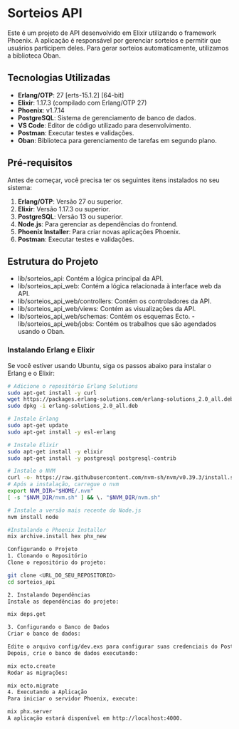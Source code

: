 # Sorteios API

Este é um projeto de API desenvolvido em Elixir utilizando o framework Phoenix. A aplicação é responsável por gerenciar sorteios e permitir que usuários participem deles. Para gerar sorteios automaticamente, utilizamos a biblioteca Oban.

## Tecnologias Utilizadas

- **Erlang/OTP**: 27 [erts-15.1.2] [64-bit]
- **Elixir**: 1.17.3 (compilado com Erlang/OTP 27)
- **Phoenix**: v1.7.14
- **PostgreSQL**: Sistema de gerenciamento de banco de dados.
- **VS Code**: Editor de código utilizado para desenvolvimento.
- **Postman**: Executar testes e validações.
- **Oban**: Biblioteca para gerenciamento de tarefas em segundo plano.

## Pré-requisitos

Antes de começar, você precisa ter os seguintes itens instalados no seu sistema:

1. **Erlang/OTP**: Versão 27 ou superior.
2. **Elixir**: Versão 1.17.3 ou superior.
3. **PostgreSQL**: Versão 13 ou superior.
4. **Node.js**: Para gerenciar as dependências do frontend.
5. **Phoenix Installer**: Para criar novas aplicações Phoenix.
6. **Postman**: Executar testes e validações.

## Estrutura do Projeto
- lib/sorteios_api: Contém a lógica principal da API.
- lib/sorteios_api_web: Contém a lógica relacionada à interface web da API.
- lib/sorteios_api_web/controllers: Contém os controladores da API.
- lib/sorteios_api_web/views: Contém as visualizações da API.
- lib/sorteios_api_web/schemas: Contém os esquemas Ecto.
 -lib/sorteios_api_web/jobs: Contém os trabalhos que são agendados usando o Oban.
  
### Instalando Erlang e Elixir

Se você estiver usando Ubuntu, siga os passos abaixo para instalar o Erlang e o Elixir:

```bash
# Adicione o repositório Erlang Solutions
sudo apt-get install -y curl
wget https://packages.erlang-solutions.com/erlang-solutions_2.0_all.deb
sudo dpkg -i erlang-solutions_2.0_all.deb

# Instale Erlang
sudo apt-get update
sudo apt-get install -y esl-erlang

# Instale Elixir
sudo apt-get install -y elixir
sudo apt-get install -y postgresql postgresql-contrib

# Instale o NVM
curl -o- https://raw.githubusercontent.com/nvm-sh/nvm/v0.39.3/install.sh | bash
# Após a instalação, carregue o nvm
export NVM_DIR="$HOME/.nvm"
[ -s "$NVM_DIR/nvm.sh" ] && \. "$NVM_DIR/nvm.sh"

# Instale a versão mais recente do Node.js
nvm install node

#Instalando o Phoenix Installer
mix archive.install hex phx_new

Configurando o Projeto
1. Clonando o Repositório
Clone o repositório do projeto:

git clone <URL_DO_SEU_REPOSITORIO>
cd sorteios_api

2. Instalando Dependências
Instale as dependências do projeto:

mix deps.get

3. Configurando o Banco de Dados
Criar o banco de dados:

Edite o arquivo config/dev.exs para configurar suas credenciais do PostgreSQL.
Depois, crie o banco de dados executando:

mix ecto.create
Rodar as migrações:

mix ecto.migrate
4. Executando a Aplicação
Para iniciar o servidor Phoenix, execute:

mix phx.server
A aplicação estará disponível em http://localhost:4000.
